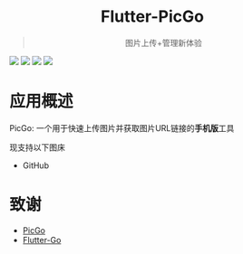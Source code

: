 <div align="center">
  <img src="https://raw.githubusercontent.com/hackycy/flutter-picgo/master/docs/design/squareLogo144.png" alt="">
  <h1>Flutter-PicGo</h1>
  <blockquote>图片上传+管理新体验 </blockquote>
</div>

![](https://img.shields.io/github/license/hackycy/flutter-picgo) 
![](https://img.shields.io/github/repo-size/hackycy/flutter-picgo) 
![](https://img.shields.io/github/v/release/hackycy/flutter-picgo) 
![](https://img.shields.io/github/downloads/hackycy/flutter-picgo/total)

# 应用概述

PicGo: 一个用于快速上传图片并获取图片URL链接的**手机版**工具

现支持以下图床

- GitHub

# 致谢

- [PicGo](https://github.com/Molunerfinn/PicGo)
- [Flutter-Go](https://github.com/alibaba/flutter-go)
